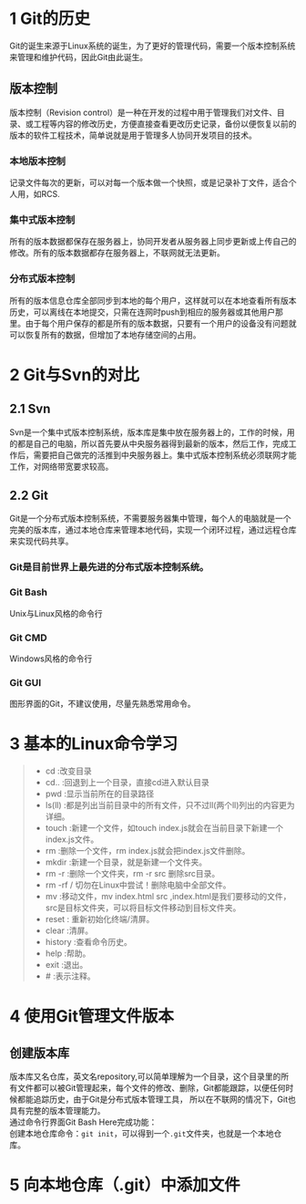 # 1 Git的历史
Git的诞生来源于Linux系统的诞生，为了更好的管理代码，需要一个版本控制系统来管理和维护代码，因此Git由此诞生。
## 版本控制
版本控制（Revision control）是一种在开发的过程中用于管理我们对文件、目录、或工程等内容的修改历史，方便直接查看更改历史记录，备份以便恢复以前的版本的软件工程技术，简单说就是用于管理多人协同开发项目的技术。  
### 本地版本控制
记录文件每次的更新，可以对每一个版本做一个快照，或是记录补丁文件，适合个人用，如RCS.  
### 集中式版本控制
所有的版本数据都保存在服务器上，协同开发者从服务器上同步更新或上传自己的修改。所有的版本数据都存在服务器上，不联网就无法更新。    
### 分布式版本控制
所有的版本信息仓库全部同步到本地的每个用户，这样就可以在本地查看所有版本历史，可以离线在本地提交，只需在连网时push到相应的服务器或其他用户那里。由于每个用户保存的都是所有的版本数据，只要有一个用户的设备没有问题就可以恢复所有的数据，但增加了本地存储空间的占用。  
# 2 Git与Svn的对比
## 2.1 Svn
Svn是一个集中式版本控制系统，版本库是集中放在服务器上的，工作的时候，用的都是自己的电脑，所以首先要从中央服务器得到最新的版本，然后工作，完成工作后，需要把自己做完的活推到中央服务器上。集中式版本控制系统必须联网才能工作，对网络带宽要求较高。
## 2.2 Git
Git是一个分布式版本控制系统，不需要服务器集中管理，每个人的电脑就是一个完美的版本库，通过本地仓库来管理本地代码，实现一个闭环过程，通过远程仓库来实现代码共享。  
### Git是目前世界上最先进的分布式版本控制系统。  
### Git Bash
Unix与Linux风格的命令行
### Git CMD
Windows风格的命令行
### Git GUI
图形界面的Git，不建议使用，尽量先熟悉常用命令。
# 3 基本的Linux命令学习
> * cd :改变目录  
> * cd.. :回退到上一个目录，直接cd进入默认目录  
> * pwd :显示当前所在的目录路径  
> * ls(ll) :都是列出当前目录中的所有文件，只不过ll(两个ll)列出的内容更为详细。  
> * touch :新建一个文件，如touch index.js就会在当前目录下新建一个index.js文件。  
> * rm :删除一个文件，rm index.js就会把index.js文件删除。  
> * mkdir :新建一个目录，就是新建一个文件夹。  
> * rm -r :删除一个文件夹，rm -r src 删除src目录。  
> * rm -rf / 切勿在Linux中尝试！删除电脑中全部文件。  
> * mv :移动文件，mv index.html src ,index.html是我们要移动的文件，src是目标文件夹，可以将目标文件移动到目标文件夹。  
> * reset : 重新初始化终端/清屏。  
> * clear :清屏。  
> * history :查看命令历史。  
> * help :帮助。  
> * exit :退出。  
> * \# :表示注释。  
# 4 使用Git管理文件版本
## 创建版本库
版本库又名仓库，英文名repository,可以简单理解为一个目录，这个目录里的所有文件都可以被Git管理起来，每个文件的修改、删除，Git都能跟踪，以便任何时候都能追踪历史，由于Git是分布式版本管理工具，
所以在不联网的情况下，Git也具有完整的版本管理能力。  
通过命令行界面Git Bash Here完成功能：  
创建本地仓库命令：`git init`，可以得到一个`.git`文件夹，也就是一个本地仓库。  
# 5 向本地仓库（.git）中添加文件

